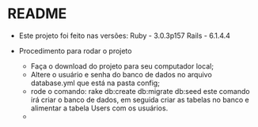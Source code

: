# README

* Este projeto foi feito nas versões:
Ruby - 3.0.3p157
Rails - 6.1.4.4

* Procedimento para rodar o projeto
  * Faça o download do projeto para seu computador local;
  * Altere o usuário e senha do banco de dados no arquivo database.yml que está na pasta config;
  * rode o comando: rake db:create db:migrate db:seed
    este comando irá criar o banco de dados, em seguida criar as tabelas no banco e alimentar a tabela Users com os usuários.
  *
